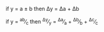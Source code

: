if y = a ± b then Δy = Δa + Δb

if y = <sup>ab</sup>&frasl;<sub>c</sub> then <sup>Δy</sup>&frasl;<sub>y</sub> = <sup>Δa</sup>&frasl;<sub>a</sub> + <sup>Δb</sup>&frasl;<sub>b</sub> + <sup>Δc</sup>&frasl;<sub>c</sub>